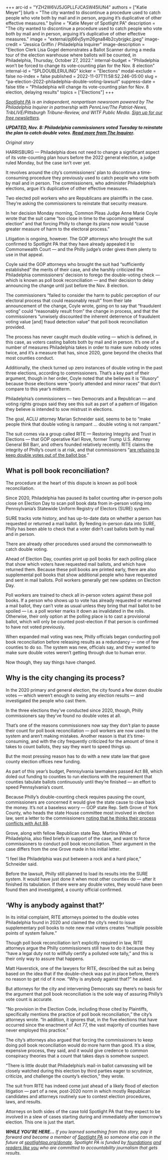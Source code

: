 +++
arc-id = "YZH2W6VJ5JGPLLFJCASW45IUN4"
authors = ["Katie Meyer"]
blurb = "The city wanted to discontinue a procedure used to catch people who vote both by mail and in person, arguing it’s duplicative of other effective measures."
byline = "Katie Meyer of Spotlight PA"
description = "The city wanted to discontinue a procedure used to catch people who vote both by mail and in person, arguing it’s duplicative of other effective measures."
image = "external/pj66vj5ym26gna84b2cybrjgkc.jpeg"
image-credit = "Jessica Griffin / Philadelphia Inquirer"
image-description = "Election Clerk Lisa Gogel demonstrates a Ballot Scanner during a media tour of the election warehouse where ballots will be counted, in Philadelphia, Thursday, October 27, 2022."
internal-budget = "Philadelphia won’t be forced to change its vote-counting plan for the Nov. 8 election"
internal-id = "SPLDOUBLERULING"
kicker = "Elections"
modal-exclude = false
no-index = false
published = 2022-11-07T11:58:52.246-05:00
slug = "pa-election-2022-philadelphia-double-voting-lawsuit"
suppress-date = false
title = "Philadelphia will change its vote-counting plan for Nov. 8 election, delaying results"
topics = ["Elections"]
+++

<a href="https://www.spotlightpa.org/"><i>Spotlight PA</i></a><i> is an independent, nonpartisan newsroom powered by The Philadelphia Inquirer in partnership with PennLive/The Patriot-News, TribLIVE/Pittsburgh Tribune-Review, and WITF Public Media. </i><a href="https://www.spotlightpa.org/newsletters"><i>Sign up for our free newsletters</i></a><i>.</i>

<i><b>UPDATED, Nov. 8: Philadelphia commissioners voted Tuesday to reinstate the plan to catch double votes. </b></i><a href="https://www.inquirer.com/politics/election/live/election-2022-results-pennsylvania-senate-governor-candidates-voting-updates-news-20221108.html#card-2076970891" target="_blank"><i><b>Read more from The Inquirer</b></i></a><i><b>.</b></i>

<i>Original story</i>

HARRISBURG — Philadelphia does not need to change a significant aspect of its vote-counting plan hours before the 2022 general election, a judge ruled Monday, but the case isn’t over yet.

It revolves around the city’s commissioners’ plan to discontinue a time-consuming procedure they previously used to catch people who vote both by mail and in person. The commissioners, who administer Philadelphia’s elections, argue it’s duplicative of other effective measures.

Two elected poll workers who are Republicans are plaintiffs in the case. They’re asking the commissioners to reinstate that security measure.

<script src="https://www.spotlightpa.org/embed.js" async></script><div data-spl-embed-version="1" data-spl-src="https://www.spotlightpa.org/embeds/newsletter/"></div>

In her decision Monday morning, Common Pleas Judge Anne Marie Coyle wrote that the suit came “too close in time to the upcoming general election” and that forcing Philly to change its plans now would “cause greater measure of harm to the electoral process.”

Litigation is ongoing, however. The GOP attorneys who brought the suit confirmed to Spotlight PA that they have already appealed it to Commonwealth Court — and the Philly judge’s order gives them plenty to use in that appeal.

Coyle said the GOP attorneys who brought the suit had “sufficiently established” the merits of their case, and she harshly criticized the Philadelphia commissioners’ decision to forego the double-voting check — which is known as poll book reconciliation — and their decision to delay announcing the change until just before the Nov. 8 election.

The commissioners “failed to consider the harm to public perception of our electoral process that could reasonably result” from their late announcement of the change, Coyle wrote, going on to say that “fraudulent voting” could “reasonably result from” the change in process, and that the commissioners “unwisely discounted the inherent deterrence of fraudulent voting value [and] fraud detection value” that poll book reconciliation provided.

The process has never caught much double voting — which is defined, in this case, as voters casting ballots both by mail and in person. It’s one of a number of measures Philadelphia takes in order to make sure nobody votes twice, and it’s a measure that has, since 2020, gone beyond the checks that most counties conduct.

Additionally, the check turned up zero instances of double voting in the past three elections, according to commissioners. That’s a key part of their argument, though in her order, Coyle noted that she believes it is “illusory” because those elections were “poorly attended and minor races” that don’t compare to this year’s midterm.

Philadelphia’s commissioners — two Democrats and a Republican — and voting rights groups said they see this suit as part of a pattern of litigation they believe is intended to sow mistrust in elections.

The goal, ACLU attorney Marian Schneider said, seems to be to “make people think that double voting is rampant … double voting is not rampant.”

The suit comes via a group called RITE — Restoring Integrity and Trust in Elections — that GOP operative Karl Rove, former Trump U.S. Attorney General Bill Barr, and others founded relatively recently. RITE claims the integrity of Philly’s count is at risk, and that commissioners “<a href="https://twitter.com/Restoring_USA/status/1587906170920091652">are refusing to keep double votes out of the ballot box</a>.”

## What is poll book reconciliation?

The procedure at the heart of this dispute is known as poll book reconciliation.

Since 2020, Philadelphia has paused its ballot counting after in-person polls close on Election Day to scan poll book data from in-person voting into Pennsylvania’s Statewide Uniform Registry of Electors (SURE) system.

SURE tracks vote history, and has up-to-date data on whether a person has requested or returned a mail ballot. By feeding in-person data into SURE, Philly has been able to check that a voter didn’t cast ballots both by mail and in person.

There are already other procedures used around the commonwealth to catch double voting.

Ahead of Election Day, counties print up poll books for each polling place that show which voters have requested mail ballots, and which have returned them. Because these poll books are printed early, there are also supplemental poll books that show additional people who have requested and sent in mail ballots. Poll workers generally get new updates on Election Day.

Poll workers are trained to check all in-person voters against these poll books. If a person who shows up to vote has already requested or returned a mail ballot, they can’t vote as usual unless they bring that mail ballot to be spoiled — i.e. a poll worker marks it down as invalidated in the rolls. Otherwise, their only option at the polling place is to cast a provisional ballot, which will only be counted post-election if that person is confirmed to have not voted previously.

When expanded mail voting was new, Philly officials began conducting poll book reconciliation before releasing results as a redundancy — one of few counties to do so. The system was new, officials say, and they wanted to make sure double votes weren’t getting through due to human error.

Now though, they say things have changed.

## Why is the city changing its process?

In the 2020 primary and general election, the city found a few dozen double votes — which weren’t enough to swing any election results — and investigated the people who cast them.

In the three elections they’ve conducted since 2020, though, Philly commissioners say they’ve found no double votes at all.

That’s one of the reasons commissioners now say they don’t plan to pause their count for poll book reconciliation — poll workers are now used to the system and aren’t making mistakes. Another reason is that it’s time-consuming, and with the city frequently criticized for the amount of time it takes to count ballots, they say they want to speed things up.

But the most pressing reason has to do with a new state law that gave county election offices new funding.

As part of this year’s budget, Pennsylvania lawmakers passed Act 88, which doled out funding to counties to run elections with the requirement that counties tabulate ballots continuously until they’re finished — an effort to speed Pennsylvania’s count.

Because Philly’s double-counting check requires pausing the count, commissioners are concerned it would give the state cause to claw back the money. It’s not a baseless worry — GOP state Rep. Seth Grove of York County, who heads the state House committee most involved in election law, sent a letter to the commissioners <a href="https://twitter.com/RepGrove/status/1587775487786491904/photo/2">noting that he thinks their process conflicts with Act 88</a>.

Grove, along with fellow Republican state Rep. Martina White of Philadelphia, also filed briefs in support of the case, and want to force commissioners to conduct poll book reconciliation. Their argument in the case differs from the one Grove made in his initial letter.

“I feel like Philadelphia was put between a rock and a hard place,” Schneider said.

Before the lawsuit, Philly still planned to load its results into the SURE system. It would have just done it when most other counties do — after it finished its tabulation. If there were any double votes, they would have been found then and investigated, a county official confirmed.

## ‘Why is anybody against that?’

In its initial complaint, RITE attorneys pointed to the double votes Philadelphia found in 2020 and claimed the city’s need to issue supplementary poll books to note new mail voters creates “multiple possible points of system failure.”

Though poll book reconciliation isn’t explicitly required in law, RITE attorneys argue the Philly commissioners still have to do it because they “have a legal duty not to willfully certify a polluted vote tally,” and this is their only way to assure that happens.

Matt Haverstick, one of the lawyers for RITE, described the suit as being based on the idea that if the double-check was put in place before, there’s no reason to get rid of it now. “Why is anybody against that?” he asked.

But attorneys for the city and intervening Democrats say there’s no basis for the argument that poll book reconciliation is the sole way of assuring Philly’s vote count is accurate.

<script src="https://www.spotlightpa.org/embed.js" async></script><div data-spl-embed-version="1" data-spl-src="https://www.spotlightpa.org/embeds/donate/"></div>

“No provision in the Election Code, including those cited by Plaintiffs, specifically mentions the practice of poll book reconciliation,” the city’s attorneys wrote. “In addition, it ignores that, in the five elections that have occurred since the enactment of Act 77, the vast majority of counties have never employed this practice.”

The city’s attorneys also argued that forcing the commissioners to keep doing poll book reconciliation would do more harm than good. It’s a slow, expensive process, they said, and it would give credence to common conspiracy theories that a count that takes days is somehow suspect.

“There is little doubt that Philadelphia’s mail-in ballot canvassing will be closely watched during this election by third parties eager to scrutinize, criticize, and challenge the county’s election,” they wrote.

The suit from RITE has indeed come just ahead of a likely flood of election litigation — part of a new, post-2020 norm in which mostly Republican candidates and attorneys routinely sue to contest election procedures, laws, and results.

Attorneys on both sides of the case told Spotlight PA that they expect to be involved in a slew of cases starting during and immediately after tomorrow’s election. This one is just the start.

<i><b>WHILE YOU’RE HERE...</b></i><i> If you learned something from this story, pay it forward and become a member of </i><a href="https://www.spotlightpa.org/"><i>Spotlight PA</i></a><i> so someone else can in the future at </i><a href="http://spotlightpa.org/donate"><i>spotlightpa.org/donate</i></a><i>. Spotlight PA is funded by</i><a href="https://www.spotlightpa.org/support"><i> foundations</i></a><i> </i><a href="https://www.spotlightpa.org/support"><i>and readers like you</i></a><i> who are committed to accountability journalism that gets results.</i>
